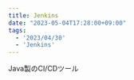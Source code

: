 ```yaml
---
title: Jenkins
date: "2023-05-04T17:28:00+09:00"
tags:
  - '2023/04/30'
  - 'Jenkins'
---
```


Java製のCI/CDツール
